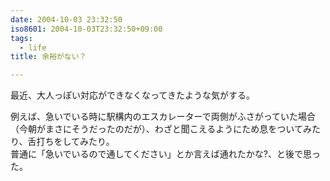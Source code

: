 ```yaml
---
date: 2004-10-03 23:32:50
iso8601: 2004-10-03T23:32:50+09:00
tags:
  - life
title: 余裕がない？

---
```


<div class="entry-body">
  <p>最近、大人っぽい対応ができなくなってきたような気がする。</p>

  <p>例えば、急いでいる時に駅構内のエスカレーターで両側がふさがっていた場合（今朝がまさにそうだったのだが）、わざと聞こえるようにため息をついてみたり、舌打ちをしてみたり。<br />
    普通に「急いでいるので通してください」とか言えば通れたかな?、と後で思った。</p>
</div>
